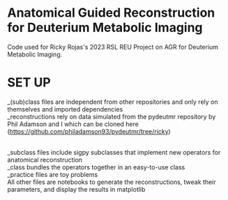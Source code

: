 # Anatomical Guided Reconstruction for Deuterium Metabolic Imaging
Code used for Ricky Rojas's 2023 RSL REU Project on AGR for Deuterium Metabolic Imaging. 

# SET UP
_(sub)class files are independent from other repositories and only rely on themselves and imported dependencies <br />
_reconstructions rely on data simulated from the pydeutmr repository by Phil Adamson and I which can be cloned here (https://github.com/philadamson93/pydeutmr/tree/ricky) <br /> <br />

_subclass files include sigpy subclasses that implement new operators for anatomical reconstruction <br />
_class bundles the operators together in an easy-to-use class <br />
_practice files are toy problems <br />
All other files are notebooks to generate the reconstructions, tweak their parameters, and display the results in matplotlib
